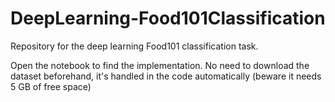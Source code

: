 # DeepLearning-Food101Classification
Repository for the deep learning Food101 classification task.


Open the notebook to find the implementation.
No need to download the dataset beforehand, it's handled in the code automatically (beware it needs 5 GB of free space)
